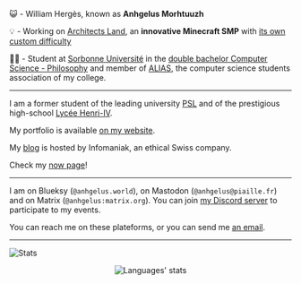 😺 - William Hergès, known as **Anhgelus Morhtuuzh**

💡 - Working on [Architects Land](https://architects-land.anhgelus.world/), an **innovative Minecraft SMP** with [its own custom difficulty](https://github.com/architects-land/difficulty-death-scaler)

🧑‍💻 - Student at [Sorbonne Université](https://www.sorbonne-universite.fr/) in the [double bachelor Computer Science - Philosophy](https://sciences.sorbonne-universite.fr/formation-sciences/offre-de-formation/licences/doubles-cursus-et-doubles-licences-sciences-et-1) and member of [ALIAS](https://github.com/alias-asso), the computer science students association of my college.

---

I am a former student of the leading university [PSL](https://psl.eu) and of the prestigious high-school [Lycée Henri-IV](https://lycee-henri4.com/).

My portfolio is available [on my website](https://william.herges.fr/).

My [blog](https://blog.anhgelus.world/) is hosted by Infomaniak, an ethical Swiss company.

Check my [now page](https://anhgelus.world/)!

---

I am on Blueksy (`@anhgelus.world`), on Mastodon (`@anhgelus@piaille.fr`) and on Matrix (`@anhgelus:matrix.org`).
You can join [my Discord server](https://discord.gg/qg74PRXGur) to participate to my events.

You can reach me on these plateforms, or you can send me [an email](mailto:william@herges.fr).

---

![Stats](https://github-profile-trophy.vercel.app/?username=anhgelus&no-frame=true&margin-w=15&margin-h=15&theme=discord)

<div align="center">
  <img src="https://github-readme-stats.vercel.app/api/top-langs/?username=anhgelus&layout=donut" alt="Languages' stats">
</div>
